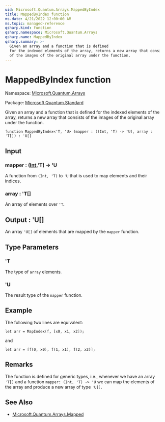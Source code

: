```yaml
---
uid: Microsoft.Quantum.Arrays.MappedByIndex
title: MappedByIndex function
ms.date: 4/21/2022 12:00:00 AM
ms.topic: managed-reference
qsharp.kind: function
qsharp.namespace: Microsoft.Quantum.Arrays
qsharp.name: MappedByIndex
qsharp.summary: >-
  Given an array and a function that is defined
  for the indexed elements of the array, returns a new array that consists
  of the images of the original array under the function.
---
```


# MappedByIndex function

Namespace: [Microsoft.Quantum.Arrays](xref:Microsoft.Quantum.Arrays)

Package: [Microsoft.Quantum.Standard](https://nuget.org/packages/Microsoft.Quantum.Standard)


Given an array and a function that is definedfor the indexed elements of the array, returns a new array that consistsof the images of the original array under the function.

```qsharp
function MappedByIndex<'T, 'U> (mapper : ((Int, 'T) -> 'U), array : 'T[]) : 'U[]
```


## Input

### mapper : ([Int](xref:microsoft.quantum.qsharp.valueliterals#int-literals),'T) -> 'U

A function from `(Int, 'T)` to `'U` that is used to map elementsand their indices.


### array : 'T[]

An array of elements over `'T`.



## Output : 'U[]

An array `'U[]` of elements that are mapped by the `mapper` function.

## Type Parameters

### 'T

The type of `array` elements.
### 'U

The result type of the `mapper` function.

## Example

The following two lines are equivalent:```qsharplet arr = MapIndex(f, [x0, x1, x2]);```and```qsharplet arr = [f(0, x0), f(1, x1), f(2, x2)];```

## Remarks

The function is defined for generic types, i.e., whenever we havean array `'T[]` and a function `mapper: (Int, 'T) -> 'U` we can map the elementsof the array and produce a new array of type `'U[]`.

## See Also

- [Microsoft.Quantum.Arrays.Mapped](xref:Microsoft.Quantum.Arrays.Mapped)